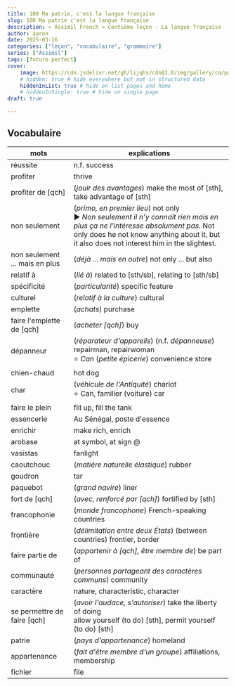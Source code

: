 ```yaml
---
title: 100 Ma patrie, c'est la langue française
slug: 100 Ma patrie c'est la langue française
description: « Assimil French » Centième leçon - La langue française
author: aaron
date: 2025-03-16
categories: ["leçon", "vocabulaire", "grammaire"]
series: ["Assimil"]
tags: [future perfect]
cover: 
    image: https://cdn.jsdelivr.net/gh/lijqhs/cdn@1.8/img/gallery/ca/paolo-syiaco-PyxE084nA40-unsplash.jpg
    # hidden: true # hide everywhere but not in structured data
    hiddenInList: true # hide on list pages and home
    # hiddenInSingle: true # hide on single page
draft: true

---
```



## Vocabulaire

| mots | explications |
| ---- | ---- | 
| réussite | n.f. success |
| profiter | thrive |
| profiter de [qch] | (*jouir des avantages*) make the most of [sth], take advantage of [sth] |
| non seulement | (*primo, en premier lieu*) not only </br> ▶︎ *Non seulement il n'y connaît rien mais en plus ça ne l'intéresse absolument pas.* Not only does he not know anything about it, but it also does not interest him in the slightest. |
| non seulement ... mais en plus | (*déjà ... mais en outre*) not only ... but also |
| relatif à | (*lié à*) related to [sth/sb], relating to [sth/sb] |
| spécificité | (*particularité*) specific feature |
| culturel | (*relatif à la culture*) cultural | 
| emplette | (*achats*) purchase |
| faire l'emplette de [qch] | (*acheter [qch]*) buy |
| dépanneur | (*réparateur d'appareils*) (n.f. *dépanneuse*) repairman, repairwoman </br> ⭐ *Can* (*petite épicerie*) convenience store |
| chien-chaud | hot dog |
| char | (*véhicule de l'Antiquité*) chariot </br> ⭐ Can, familier (voiture) car |
| faire le plein | fill up, fill the tank |
| essencerie | Au Sénégal, poste d'essence |
| enrichir | make rich, enrich |
| arobase | at symbol, at sign @ |
| vasistas | fanlight |
| caoutchouc | (*matière naturelle élastique*) rubber |
| goudron | tar |
| paquebot | (*grand navire*) liner |
| fort de [qch] | (*avec, renforcé par [qch]*) fortified by [sth] |
| francophonie | (*monde francophone*) French-speaking countries |
| frontière | (*délimitation entre deux États*) (between countries) frontier, border |
| faire partie de | (*appartenir à [qch], être membre de*) be part of |
| communauté | (*personnes partageant des caractères communs*) community |
| caractère | nature, characteristic, character |
| se permettre de faire [qch] | (*avoir l'audace, s'autoriser*) take the liberty of doing </br> allow yourself (to do) [sth], permit yourself (to do) [sth] |
| patrie | (*pays d'appartenance*) homeland |
| appartenance | (*fait d'être membre d'un groupe*) affiliations, membership |
| fichier | file |